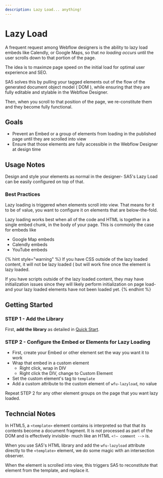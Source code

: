 ```yaml
---
description: Lazy Load... anything!
---
```


# Lazy Load

A frequent request among Webflow designers is the ability to lazy load embeds like Calendly, or Google Maps, so that _no loading occurs_ until the user scrolls down to that portion of the page.&#x20;

The idea is to maximze page speed on the initial load for optimal user experience and SEO.&#x20;

SA5 solves this by pulling your tagged elements out of the flow of the generated document object model ( DOM ), while ensuring that they are fully editable and stylable in the Webflow Designer.&#x20;

Then, when you scroll to that position of the page, we re-constitute them and they become fully functional.&#x20;

## Goals&#x20;

* Prevent an Embed or a group of elements from loading in the published page until they are scrolled into view
* Ensure that those elements are fully accessible in the Webflow Designer at design time&#x20;

## Usage Notes

Design and style your elements as normal in the designer- SA5's Lazy Load can be easily configured on top of that.&#x20;

### Best Practices &#x20;

Lazy loading is triggered when elements scroll into view.  That means for it to be of value, you want to configure it on elements that are below-the-fold.&#x20;

Lazy loading works best when all of the code and HTML is together in a single embed chunk, in the body of your page. This is commonly the case for embeds like

* Google Map embeds
* Calendly embeds
* YouTube embeds&#x20;

{% hint style="warning" %}
If you have CSS outside of the lazy loaded content, it will not be lazy loaded ( but will work fine once the element is lazy loaded.&#x20;

If you have scripts outside of the lazy loaded content, they may have initialization issues since they will likely perform initialization on page load- and your lazy loaded elements have not been loaded yet.&#x20;
{% endhint %}

## Getting Started <a href="#getting-started-nocode" id="getting-started-nocode"></a>

### STEP 1 - Add the Library <a href="#step-1---add-the-library" id="step-1---add-the-library"></a>

First, **add the library** as detailed in [Quick Start](quick-start.md).&#x20;

### STEP 2 - Configure the Embed or Elements for Lazy Loading <a href="#step-2---apply-wfu-decode-to-the-html-embed-element-you-want-to-decode" id="step-2---apply-wfu-decode-to-the-html-embed-element-you-want-to-decode"></a>

* First, create your Embed or other element set the way you want it to work&#x20;
* Wrap that embed in a custom element
  * Right click, wrap in DIV
  * Right click the DIV, change to Custom Element&#x20;
* Set the custom element's tag to `template`&#x20;
* Add a custom attribute to the custom element of `wfu-lazyload`, no value

Repeat STEP 2 for any other element groups on the page that you want lazy loaded. &#x20;

## Techncial Notes&#x20;

In HTML5, a `<template>` element contains is interpreted so that that its contents become a document fragment. It is not processed as part of the DOM and is effectively invisible- much like an HTML `<!— comment -->` is.&#x20;

When you use SA5's HTML library and add the `wfu-lazyload` attribute directly to the `<template>` element, we do some magic with an intersection observer. &#x20;

When the element is scrolled into view, this triggers SA5 to reconstitute that element from the template, and replace it. &#x20;





















